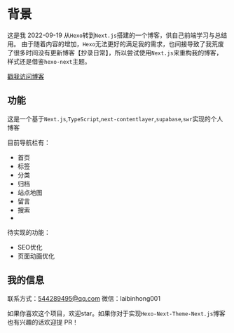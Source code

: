 # 背景
这是我 2022-09-19 从`Hexo`转到`Next.js`搭建的一个博客，供自己前端学习与总结用。
由于随着内容的增加，`Hexo`无法更好的满足我的需求，也间接导致了我荒废了很多时间没有更新博客【抄录日常】，所以尝试使用`Next.js`来重构我的博客，样式还是借鉴`hexo-next`主题。

[戳我访问博客](https://laibh.top)

## 功能

这是一个基于`Next.js`,`TypeScript`,`next-contentlayer`,`supabase`,`swr`实现的个人博客

目前导航栏有：

- 首页
- 标签
- 分类
- 归档
- 站点地图
- 留言
- 搜索
- 
待实现的功能：
- SEO优化
- 页面动画优化

## 我的信息
联系方式：544289495@qq.com
微信：laibinhong001

如果你喜欢这个项目，欢迎star。如果你对于实现`Hexo-Next-Theme-Next.js`博客也有兴趣的话欢迎提 PR！

